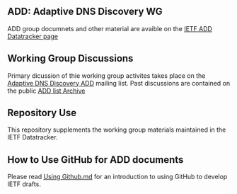 ## ADD: Adaptive DNS Discovery WG 

ADD group documnets and other material are avaible on the [IETF ADD Datatracker page](https://datatracker.ietf.org/wg/add/about/)

## Working Group Discussions

Primary dicussion of thie working group activites takes place on the [Adaptive DNS Discovery ADD](https://mailman.ietf.org/add)  mailing list. 
Past discussions are contained on the public [ADD list Archive](https://mailarchive.ietf.org/arch/search/?q=ADD)

## Repository Use

This repository supplements the working group materials maintained in the IETF Datatracker.

## How to Use GitHub for ADD documents

Please read [Using Github.md](https://github.com/ietf-wg-add/wg-materials/blob/master/Using%20Github.md) for an introduction to using GitHub to develop IETF drafts.
